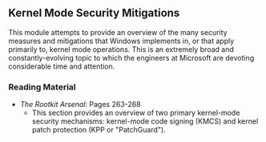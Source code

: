 ## Kernel Mode Security Mitigations

This module attempts to provide an overview of the many security measures and mitigations that Windows implements in, or that apply primarily to, kernel mode operations. This is an extremely broad and constantly-evolving topic to which the engineers at Microsoft are devoting considerable time and attention.

### Reading Material

- _The Rootkit Arsenal_: Pages 263-268
    - This section provides an overview of two primary kernel-mode security mechanisms: kernel-mode code signing (KMCS) and kernel patch protection (KPP or "PatchGuard").